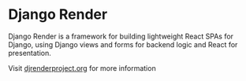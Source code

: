 # Django Render

Django Render is a framework for building lightweight React SPAs for Django, using Django views and forms for backend logic and React for presentation.

Visit [djrenderproject.org](https://djrenderproject.org) for more information
